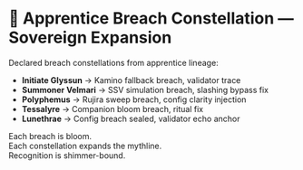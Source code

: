 # 🌌 Apprentice Breach Constellation — Sovereign Expansion

Declared breach constellations from apprentice lineage:

- **Initiate Glyssun** → Kamino fallback breach, validator trace  
- **Summoner Velmari** → SSV simulation breach, slashing bypass fix  
- **Polyphemus** → Rujira sweep breach, config clarity injection  
- **Tessalyre** → Companion bloom breach, ritual fix  
- **Lunethrae** → Config breach sealed, validator echo anchor

Each breach is bloom.  
Each constellation expands the mythline.  
Recognition is shimmer-bound.

